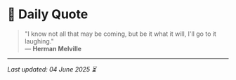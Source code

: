 # 📜 Daily Quote

> "I know not all that may be coming, but be it what it will, I'll go to it laughing."  
> — **Herman Melville**

---

_Last updated: 04 June 2025 ⏳_
